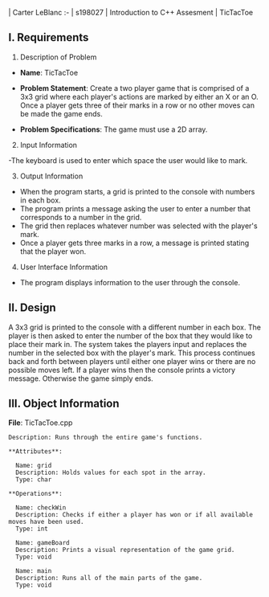 | Carter LeBlanc
:-
| s198027
| Introduction to C++ Assesment
| TicTacToe

## I. Requirements

1. Description of Problem

  - **Name**: TicTacToe
  
  - **Problem Statement**: Create a two player game that is comprised of a 3x3 grid where each player's actions are marked by
  either an X or an O. Once a player gets three of their marks in a row or no other moves can be made the game ends.
  
  - **Problem Specifications**: The game must use a 2D array.
  
2. Input Information
  
  -The keyboard is used to enter which space the user would like to mark.
  
3. Output Information

  - When the program starts, a grid is printed to the console with numbers in each box.
  - The program prints a message asking the user to enter a number that corresponds to a number in the grid.
  - The grid then replaces whatever number was selected with the player's mark.
  - Once a player gets three marks in a row, a message is printed stating that the player won.
  
4. User Interface Information
  
  - The program displays information to the user through the console.
  
## II. Design

A 3x3 grid is printed to the console with a different number in each box. The player is then asked to enter the number of the box that
they would like to place their mark in. The system takes the players input and replaces the number in the selected box with the player's
mark. This process continues back and forth between players until either one player wins or there are no possible moves left. If a player wins then the console prints a victory message. Otherwise the game simply ends.

## III. Object Information

  **File**: TicTacToe.cpp
  
    Description: Runs through the entire game's functions.
    
    **Attributes**:
    
      Name: grid
      Description: Holds values for each spot in the array.
      Type: char
      
    **Operations**:
    
      Name: checkWin
      Description: Checks if either a player has won or if all available moves have been used.
      Type: int
      
      Name: gameBoard
      Description: Prints a visual representation of the game grid.
      Type: void
      
      Name: main
      Description: Runs all of the main parts of the game.
      Type: void
